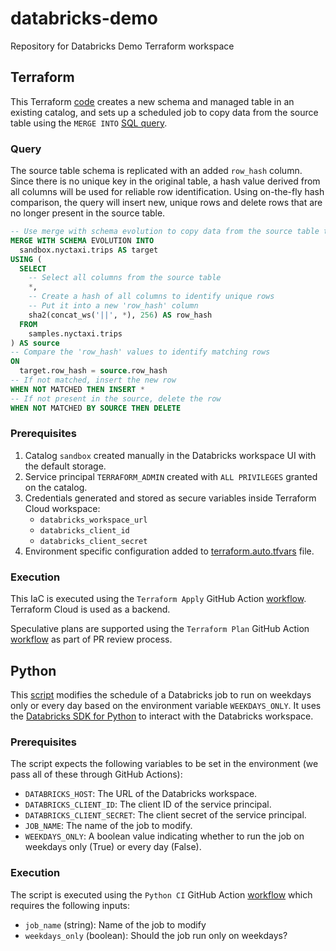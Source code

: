 # databricks-demo
Repository for Databricks Demo Terraform workspace

## Terraform
This Terraform [code](./main.tf) creates a new schema and managed table in an existing catalog, and sets up a scheduled job to copy data from the source table using the `MERGE INTO` [SQL query](https://docs.databricks.com/aws/en/sql/language-manual/delta-merge-into).

### Query
The source table schema is replicated with an added `row_hash` column. Since there is no unique key in the original table, a hash value derived from all columns will be used for reliable row identification. Using on-the-fly hash comparison, the query will insert new, unique rows and delete rows that are no longer present in the source table.

```sql
-- Use merge with schema evolution to copy data from the source table to the managed table
MERGE WITH SCHEMA EVOLUTION INTO
  sandbox.nyctaxi.trips AS target
USING (
  SELECT
    -- Select all columns from the source table
    *,
    -- Create a hash of all columns to identify unique rows
    -- Put it into a new 'row_hash' column
    sha2(concat_ws('||', *), 256) AS row_hash
  FROM
    samples.nyctaxi.trips
) AS source
-- Compare the 'row_hash' values to identify matching rows
ON
  target.row_hash = source.row_hash
-- If not matched, insert the new row
WHEN NOT MATCHED THEN INSERT *
-- If not present in the source, delete the row
WHEN NOT MATCHED BY SOURCE THEN DELETE
```

### Prerequisites
  1. Catalog `sandbox` created manually in the Databricks workspace UI with the default storage.
  2. Service principal `TERRAFORM_ADMIN` created with `ALL PRIVILEGES` granted on the catalog.
  3. Credentials generated and stored as secure variables inside Terraform Cloud workspace:
        - `databricks_workspace_url`
        - `databricks_client_id`
        - `databricks_client_secret`
  4. Environment specific configuration added to [terraform.auto.tfvars](./terraform.auto.tfvars) file.

### Execution
This IaC is executed using the `Terraform Apply` GitHub Action [workflow](./.github/workflows/terraform-apply.yml). Terraform Cloud is used as a backend. 

Speculative plans are supported using the `Terraform Plan` GitHub Action [workflow](./.github/workflows/terraform-plan.yml) as part of PR review process.

## Python
This [script](./scripts/modify_job.py) modifies the schedule of a Databricks job to run on weekdays only or every day based on the environment variable `WEEKDAYS_ONLY`. It uses the [Databricks SDK for Python](https://docs.databricks.com/aws/en/dev-tools/sdk-python) to interact with the Databricks workspace.

### Prerequisites
The script expects the following variables to be set in the environment (we pass all of these through GitHub Actions):
   - `DATABRICKS_HOST`: The URL of the Databricks workspace.
   - `DATABRICKS_CLIENT_ID`: The client ID of the service principal.
   - `DATABRICKS_CLIENT_SECRET`: The client secret of the service principal.
   - `JOB_NAME`: The name of the job to modify.
   - `WEEKDAYS_ONLY`: A boolean value indicating whether to run the job on weekdays only (True) or every day (False).

### Execution
The script is executed using the `Python CI` GitHub Action [workflow](./.github/workflows/python.yml) which requires the following inputs:
   - `job_name` (string): Name of the job to modify
   - `weekdays_only` (boolean): Should the job run only on weekdays?